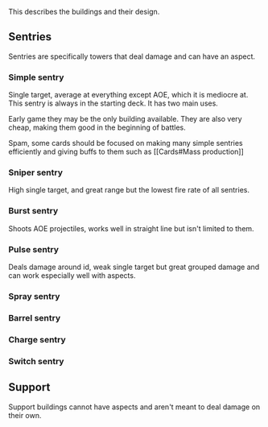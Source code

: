 
This describes the buildings and their design.

## Sentries

Sentries are specifically towers that deal damage and can have an aspect.

### Simple sentry

Single target, average at everything except AOE, which it is mediocre at. This sentry is always in the starting deck. It has two main uses.

Early game they may be the only building available. They are also very cheap, making them good in the beginning of battles.

Spam, some cards should be focused on making many simple sentries efficiently and giving buffs to them such as [[Cards#Mass production]]

### Sniper sentry

High single target, and great range but the lowest fire rate of all sentries.

### Burst sentry

Shoots AOE projectiles, works well in straight line but isn't limited to them.

### Pulse sentry

Deals damage around id, weak single target but great grouped damage and can work especially well with aspects.

### Spray sentry
### Barrel sentry
### Charge sentry
### Switch sentry

## Support

Support buildings cannot have aspects and aren't meant to deal damage on their own.
